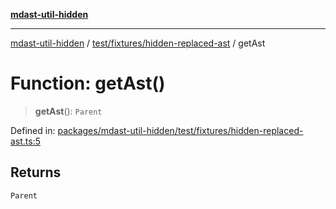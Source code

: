 [**mdast-util-hidden**](../../../../README.md)

***

[mdast-util-hidden](../../../../README.md) / [test/fixtures/hidden-replaced-ast](../README.md) / getAst

# Function: getAst()

> **getAst**(): `Parent`

Defined in: [packages/mdast-util-hidden/test/fixtures/hidden-replaced-ast.ts:5](https://github.com/Xunnamius/unified-utils/blob/cb7fc64dac3d9c7f331f6a8a6d41a910a5dc8019/packages/mdast-util-hidden/test/fixtures/hidden-replaced-ast.ts#L5)

## Returns

`Parent`
